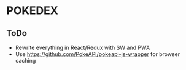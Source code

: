 # POKEDEX

## ToDo

* Rewrite everything in React/Redux with SW and PWA
* Use https://github.com/PokeAPI/pokeapi-js-wrapper for browser caching